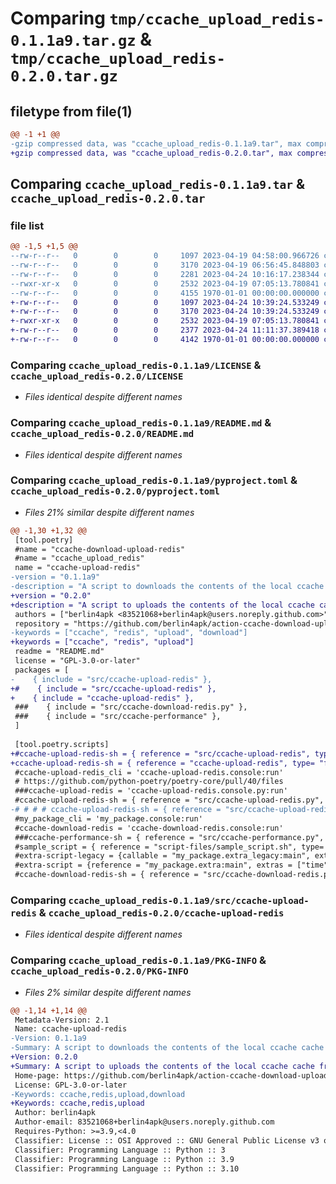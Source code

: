 # Comparing `tmp/ccache_upload_redis-0.1.1a9.tar.gz` & `tmp/ccache_upload_redis-0.2.0.tar.gz`

## filetype from file(1)

```diff
@@ -1 +1 @@
-gzip compressed data, was "ccache_upload_redis-0.1.1a9.tar", max compression
+gzip compressed data, was "ccache_upload_redis-0.2.0.tar", max compression
```

## Comparing `ccache_upload_redis-0.1.1a9.tar` & `ccache_upload_redis-0.2.0.tar`

### file list

```diff
@@ -1,5 +1,5 @@
--rw-r--r--   0        0        0     1097 2023-04-19 04:58:00.966726 ccache_upload_redis-0.1.1a9/LICENSE
--rw-r--r--   0        0        0     3170 2023-04-19 06:56:45.848803 ccache_upload_redis-0.1.1a9/README.md
--rw-r--r--   0        0        0     2281 2023-04-24 10:16:17.238344 ccache_upload_redis-0.1.1a9/pyproject.toml
--rwxr-xr-x   0        0        0     2532 2023-04-19 07:05:13.780841 ccache_upload_redis-0.1.1a9/src/ccache-upload-redis
--rw-r--r--   0        0        0     4155 1970-01-01 00:00:00.000000 ccache_upload_redis-0.1.1a9/PKG-INFO
+-rw-r--r--   0        0        0     1097 2023-04-24 10:39:24.533249 ccache_upload_redis-0.2.0/LICENSE
+-rw-r--r--   0        0        0     3170 2023-04-24 10:39:24.533249 ccache_upload_redis-0.2.0/README.md
+-rwxr-xr-x   0        0        0     2532 2023-04-19 07:05:13.780841 ccache_upload_redis-0.2.0/ccache-upload-redis
+-rw-r--r--   0        0        0     2377 2023-04-24 11:11:37.389418 ccache_upload_redis-0.2.0/pyproject.toml
+-rw-r--r--   0        0        0     4142 1970-01-01 00:00:00.000000 ccache_upload_redis-0.2.0/PKG-INFO
```

### Comparing `ccache_upload_redis-0.1.1a9/LICENSE` & `ccache_upload_redis-0.2.0/LICENSE`

 * *Files identical despite different names*

### Comparing `ccache_upload_redis-0.1.1a9/README.md` & `ccache_upload_redis-0.2.0/README.md`

 * *Files identical despite different names*

### Comparing `ccache_upload_redis-0.1.1a9/pyproject.toml` & `ccache_upload_redis-0.2.0/pyproject.toml`

 * *Files 21% similar despite different names*

```diff
@@ -1,30 +1,32 @@
 [tool.poetry]
 #name = "ccache-download-upload-redis"
 #name = "ccache_upload_redis"
 name = "ccache-upload-redis"
-version = "0.1.1a9"
-description = "A script to downloads the contents of the local ccache cache from a Redis remote storage."
+version = "0.2.0"
+description = "A script to uploads the contents of the local ccache cache from a Redis remote storage."
 authors = ["berlin4apk <83521068+berlin4apk@users.noreply.github.com>"]
 repository = "https://github.com/berlin4apk/action-ccache-download-upload-redis"
-keywords = ["ccache", "redis", "upload", "download"]
+keywords = ["ccache", "redis", "upload"]
 readme = "README.md"
 license = "GPL-3.0-or-later"
 packages = [
-    { include = "src/ccache-upload-redis" },
+#    { include = "src/ccache-upload-redis" },
+    { include = "ccache-upload-redis" },
 ###    { include = "src/ccache-download-redis.py" },
 ###    { include = "src/ccache-performance" },
 ]
 
 [tool.poetry.scripts]
+#ccache-upload-redis-sh = { reference = "src/ccache-upload-redis", type= "file" }
+ccache-upload-redis-sh = { reference = "ccache-upload-redis", type= "file" }
 #ccache-upload-redis_cli = 'ccache-upload-redis.console:run'
 # https://github.com/python-poetry/poetry-core/pull/40/files
 ###ccache-upload-redis = 'ccache-upload-redis.console.py:run'
 #ccache-upload-redis-sh = { reference = "src/ccache-upload-redis.py", type= "file" }
-# # # # ccache-upload-redis-sh = { reference = "src/ccache-upload-redis", type= "file" }
 #my_package_cli = 'my_package.console:run'
 #ccache-download-redis = 'ccache-download-redis.console:run'
 ###ccache-performance-sh = { reference = "src/ccache-performance.py", type= "file" }
 #sample_script = { reference = "script-files/sample_script.sh", type= "file" }
 #extra-script-legacy = {callable = "my_package.extra_legacy:main", extras = ["time"]}
 #extra-script = {reference = "my_package.extra:main", extras = ["time"], type = "console"}
 #ccache-download-redis-sh = { reference = "src/ccache-download-redis.py", type = "file" }
```

### Comparing `ccache_upload_redis-0.1.1a9/src/ccache-upload-redis` & `ccache_upload_redis-0.2.0/ccache-upload-redis`

 * *Files identical despite different names*

### Comparing `ccache_upload_redis-0.1.1a9/PKG-INFO` & `ccache_upload_redis-0.2.0/PKG-INFO`

 * *Files 2% similar despite different names*

```diff
@@ -1,14 +1,14 @@
 Metadata-Version: 2.1
 Name: ccache-upload-redis
-Version: 0.1.1a9
-Summary: A script to downloads the contents of the local ccache cache from a Redis remote storage.
+Version: 0.2.0
+Summary: A script to uploads the contents of the local ccache cache from a Redis remote storage.
 Home-page: https://github.com/berlin4apk/action-ccache-download-upload-redis
 License: GPL-3.0-or-later
-Keywords: ccache,redis,upload,download
+Keywords: ccache,redis,upload
 Author: berlin4apk
 Author-email: 83521068+berlin4apk@users.noreply.github.com
 Requires-Python: >=3.9,<4.0
 Classifier: License :: OSI Approved :: GNU General Public License v3 or later (GPLv3+)
 Classifier: Programming Language :: Python :: 3
 Classifier: Programming Language :: Python :: 3.9
 Classifier: Programming Language :: Python :: 3.10
```

